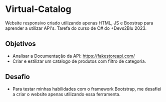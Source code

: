 # Virtual-Catalog
Website responsivo criado utilizando apenas HTML, JS e Boostrap para aprender a utilizar API's. Tarefa do curso de C# do +Devs2Blu 2023.

## Objetivos
- Analisar a Documentação da API: https://fakestoreapi.com/
- Criar e estilizar um catalogo de produtos com filtro de categoria.

## Desafio
- Para testar minhas habilidades com o framework Bootstrap, me desafiei a criar o website apenas utilizando essa ferramenta.
  
